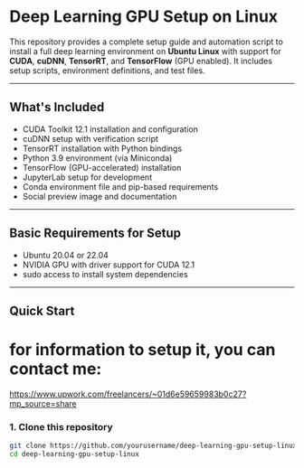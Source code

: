 # Deep Learning GPU Setup on Linux

This repository provides a complete setup guide and automation script to install a full deep learning environment on **Ubuntu Linux** with support for **CUDA**, **cuDNN**, **TensorRT**, and **TensorFlow** (GPU enabled). It includes setup scripts, environment definitions, and test files.

---

##  What's Included

- CUDA Toolkit 12.1 installation and configuration
- cuDNN setup with verification script
- TensorRT installation with Python bindings
- Python 3.9 environment (via Miniconda)
- TensorFlow (GPU-accelerated) installation
- JupyterLab setup for development
- Conda environment file and pip-based requirements
- Social preview image and documentation

---

##  Basic Requirements for Setup

- Ubuntu 20.04 or 22.04
- NVIDIA GPU with driver support for CUDA 12.1
- sudo access to install system dependencies

---

##  Quick Start
# for information to setup it, you can contact me:
https://www.upwork.com/freelancers/~01d6e59659983b0c27?mp_source=share

### 1. Clone this repository
```bash
git clone https://github.com/yourusername/deep-learning-gpu-setup-linux.git
cd deep-learning-gpu-setup-linux

